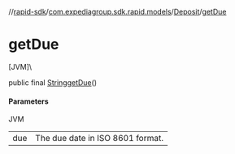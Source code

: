 //[rapid-sdk](../../../index.md)/[com.expediagroup.sdk.rapid.models](../index.md)/[Deposit](index.md)/[getDue](get-due.md)

# getDue

[JVM]\

public final [String](https://docs.oracle.com/javase/8/docs/api/java/lang/String.html)[getDue](get-due.md)()

#### Parameters

JVM

| | |
|---|---|
| due | The due date in ISO 8601 format. |
